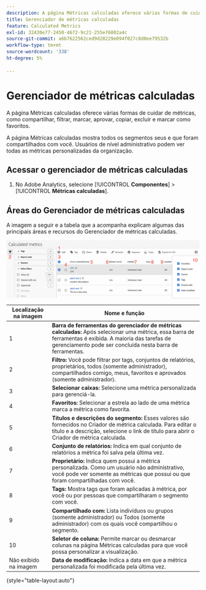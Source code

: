 ```yaml
---
description: A página Métricas calculadas oferece várias formas de cuidar de métricas, como compartilhar, filtrar, marcar, aprovar, copiar, excluir e marcar como favoritos.
title: Gerenciador de métricas calculadas
feature: Calculated Metrics
exl-id: 32430e77-2450-4672-9c21-255e76802a4c
source-git-commit: a6b7622562ced9d28229e094f027c8d0ee79532b
workflow-type: tm+mt
source-wordcount: '338'
ht-degree: 5%

---
```


# Gerenciador de métricas calculadas

A página Métricas calculadas oferece várias formas de cuidar de métricas, como compartilhar, filtrar, marcar, aprovar, copiar, excluir e marcar como favoritos.

A página Métricas calculadas mostra todos os segmentos seus e que foram compartilhados com você. Usuários de nível administrativo podem ver todas as métricas personalizadas da organização.

## Acessar o gerenciador de métricas calculadas

1. No Adobe Analytics, selecione [!UICONTROL **Componentes**] > [!UICONTROL **Métricas calculadas**].

## Áreas do Gerenciador de métricas calculadas

A imagem a seguir e a tabela que a acompanha explicam algumas das principais áreas e recursos do Gerenciador de métricas calculadas.

![](assets/calcmet_mgr_ui.png)

| Localização na imagem | Nome e função |
|---|---|
| 1 | **Barra de ferramentas do gerenciador de métricas calculadas:** Após selecionar uma métrica, essa barra de ferramentas é exibida. A maioria das tarefas de gerenciamento pode ser concluída nesta barra de ferramentas. |
| 2 | **Filtro:** Você pode filtrar por tags, conjuntos de relatórios, proprietários, todos (somente administrador), compartilhados comigo, meus, favoritos e aprovados (somente administrador). |
| 3 | **Selecionar caixas:** Selecione uma métrica personalizada para gerenciá-la. |
| 4 | **Favoritos:** Selecionar a estrela ao lado de uma métrica marca a métrica como favorita. |
| 5 | **Títulos e descrições do segmento:** Esses valores são fornecidos no Criador de métrica calculada. Para editar o título e a descrição, selecione o link de título para abrir o Criador de métrica calculada. |
| 6 | **Conjunto de relatórios:** Indica em qual conjunto de relatórios a métrica foi salva pela última vez. |
| 7 | **Proprietário:** Indica quem possui a métrica personalizada. Como um usuário não administrativo, você pode ver somente as métricas que possui ou que foram compartilhadas com você. |
| 8 | **Tags:** Mostra tags que foram aplicadas à métrica, por você ou por pessoas que compartilharam o segmento com você. |
| 9 | **Compartilhado com:** Lista indivíduos ou grupos (somente administrador) ou Todos (somente administrador) com os quais você compartilhou o segmento. |
| 10 | **Seletor de coluna:** Permite marcar ou desmarcar colunas na página Métricas calculadas para que você possa personalizar a visualização. |
| Não exibido na imagem | **Data de modificação:** Indica a data em que a métrica personalizada foi modificada pela última vez. |

{style="table-layout:auto"}
